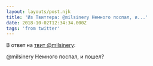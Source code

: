 ```yaml
---
layout: layouts/post.njk
title: 'Из Твиттера: @milsinery Немного поспал, и...'
date: 2018-10-02T12:34:34.000Z
tags: 'from twitter'
---
```

В ответ на [твит @milsinery](https://twitter.com/_/status/1047087417122000897):

@milsinery Немного поспал, и пошел?

